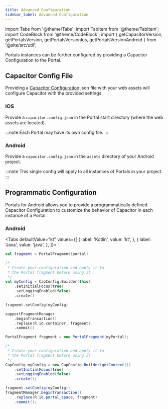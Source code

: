 ```yaml
---
title: Advanced Configuration
sidebar_label: Advanced Configuration
---
```


import Tabs from '@theme/Tabs';
import TabItem from '@theme/TabItem';
import CodeBlock from '@theme/CodeBlock';
import { getCapacitorVersion, getPortalsVersion, getPortalsVersionIos, getPortalsVersionAndroid } from '@site/src/util';

Portals instances can be further configured by providing a Capacitor Configuration to the Portal.

## Capacitor Config File

Providing a [Capacitor Configuration](https://capacitorjs.com/docs/config) json file with your web assets will configure Capacitor with the provided settings.

### iOS

Provide a `capacitor.config.json` in the Portal start directory (where the web assets are located).

:::note
Each Portal may have its own config file.
:::

### Android

Provide a `capacitor.config.json` in the `assets` directory of your Android project.

:::note
This single config will apply to all instances of Portals in your project.
:::

## Programmatic Configuration

Portals for Android allows you to provide a programmatically defined Capacitor Configuration to customize the behavior of Capacitor in each instance of a Portal.

### Android

<Tabs
defaultValue="kt"
values={[
{ label: 'Kotlin', value: 'kt', },
{ label: 'Java', value: 'java', },
]}>
<TabItem value="kt">

```kotlin
val fragment = PortalFragment(portal)

/*
 * Create your configuration and apply it to
 * the Portal fragment before using it
 */
val myConfig = CapConfig.Builder(this)
    .setInitialFocus(true)
    .setLoggingEnabled(false)
    .create()

fragment.setConfig(myConfig)

supportFragmentManager
    .beginTransaction()
    .replace(R.id.container, fragment)
    .commit()
```

</TabItem>

<TabItem value="java">

```java
PortalFragment fragment = new PortalFragment(myPortal);

/*
 * Create your configuration and apply it to
 * the Portal fragment before using it
 */
CapConfig myConfig = new CapConfig.Builder(getContext())
    .setInitialFocus(true)
    .setLoggingEnabled(false)
    .create();

fragment.setConfig(myConfig);
fragmentManager.beginTransaction()
    .replace(R.id.portal_space, fragment)
    .commit();
```

</TabItem>

</Tabs>
